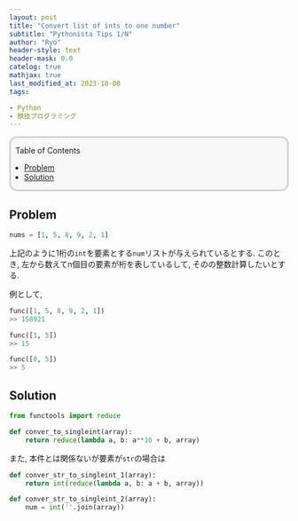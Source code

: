 ```yaml
---
layout: post
title: "Convert list of ints to one number"
subtitle: "Pythonista Tips 1/N"
author: "Ryo"
header-style: text
header-mask: 0.0
catelog: true
mathjax: true
last_modified_at: 2023-10-08
tags:

- Python
- 競技プログラミング
---
```


<div style='border-radius: 1em; border-style:solid; border-color:#D3D3D3; background-color:#F8F8F8'>

<p class="h4">&nbsp;&nbsp;Table of Contents</p>

<!-- START doctoc generated TOC please keep comment here to allow auto update -->
<!-- DON'T EDIT THIS SECTION, INSTEAD RE-RUN doctoc TO UPDATE -->

- [Problem](#problem)
- [Solution](#solution)

<!-- END doctoc generated TOC please keep comment here to allow auto update -->


</div>


## Problem

```python
nums = [1, 5, 8, 9, 2, 1]
```

上記のように1桁の`int`を要素とする`num`リストが与えられているとする. 
このとき, 左から数えてn個目の要素が桁を表しているして, そのの整数計算したいとする.

例として, 

```python
func([1, 5, 8, 9, 2, 1])
>> 158921

func([1, 5])
>> 15

func([0, 5])
>> 5
```

## Solution

```python
from functools import reduce

def conver_to_singleint(array):
    return reduce(lambda a, b: a**10 + b, array)
```

また, 本件とは関係ないが要素が`str`の場合は

```python
def conver_str_to_singleint_1(array):
    return int(reduce(lambda a, b: a + b, array))

def conver_str_to_singleint_2(array):
    num = int(''.join(array))
```
